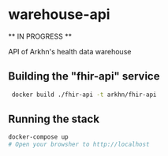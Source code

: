 # warehouse-api

** IN PROGRESS **

API of Arkhn's health data warehouse

## Building the "fhir-api" service

```bash
 docker build ./fhir-api -t arkhn/fhir-api
```

## Running the stack

```bash
docker-compose up
# Open your browsher to http://localhost
```

